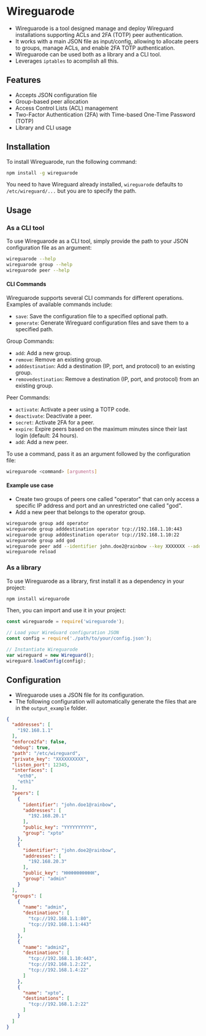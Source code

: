 # Wireguarode

* Wireguarode is a tool designed manage and deploy Wireguard installations supporting ACLs and 2FA (TOTP) peer authentication.
* It works with a main JSON file as input/config, allowing to allocate peers to groups, manage ACLs, and enable 2FA TOTP authentication.
* Wireguarode can be used both as a library and a CLI tool.
* Leverages `iptables` to acomplish all this.

## Features

- Accepts JSON configuration file
- Group-based peer allocation
- Access Control Lists (ACL) management
- Two-Factor Authentication (2FA) with Time-based One-Time Password (TOTP)
- Library and CLI usage

## Installation

To install Wireguarode, run the following command:

```bash
npm install -g wireguarode
```

You need to have Wireguard already installed, `wireguarode` defaults to `/etc/wireguard/...` but you are to specify the path.

## Usage

### As a CLI tool

To use Wireguarode as a CLI tool, simply provide the path to your JSON configuration file as an argument:

```bash
wireguarode --help
wireguarode group --help
wireguarode peer --help
```

#### CLI Commands

Wireguarode supports several CLI commands for different operations. Examples of available commands include:

- `save`: Save the configuration file to a specified optional path.
- `generate`: Generate Wireguard configuration files and save them to a specified path.

Group Commands:

- `add`: Add a new group.
- `remove`: Remove an existing group.
- `adddestination`: Add a destination (IP, port, and protocol) to an existing group.
- `removedestination`: Remove a destination (IP, port, and protocol) from an existing group.

Peer Commands:

- `activate`: Activate a peer using a TOTP code.
- `deactivate`: Deactivate a peer.
- `secret`: Activate 2FA for a peer.
- `expire`: Expire peers based on the maximum minutes since their last login (default: 24 hours).
- `add`: Add a new peer.

To use a command, pass it as an argument followed by the configuration file:

```bash
wireguarode <command> [arguments]
```

#### Example use case

* Create two groups of peers one called "operator" that can only access a specific IP address and port and an unrestricted one called "god".
* Add a new peer that belongs to the operator group.

```bash
wireguarode group add operator
wireguarode group adddestination operator tcp://192.168.1.10:443
wireguarode group adddestination operator tcp://192.168.1.10:22
wireguarode group add god
wireguarode peer add --identifier john.doe2@rainbow --key XXXXXXX --address 10.15.12.4 --group operator
wireguarode reload
```

### As a library

To use Wireguarode as a library, first install it as a dependency in your project:

```bash
npm install wireguarode
```

Then, you can import and use it in your project:

```javascript
const wireguarode = require('wireguarode');

// Load your WireGuard configuration JSON
const config = require('./path/to/your/config.json');

// Instantiate Wireguarode 
var wireguard = new Wireguard();
wireguard.loadConfig(config);
```

## Configuration

* Wireguarode uses a JSON file for its configuration.
* The following configuration will automatically generate the files that are in the `output_example` folder.

```json
{
  "addresses": [
    "192.168.1.1"
  ],
  "enforce2fa": false,
  "debug": true,
  "path": "/etc/wireguard",
  "private_key": "XXXXXXXXXX",
  "listen_port": 12345,
  "interfaces": [
    "eth0",
    "eth1"
  ],
  "peers": [
    {
      "identifier": "john.doe1@rainbow",
      "addresses": [
        "192.168.20.1"
      ],
      "public_key": "YYYYYYYYYY",
      "group": "xpto"
    },
    {
      "identifier": "john.doe2@rainbow",
      "addresses": [
        "192.168.20.3"
      ],
      "public_key": "HHHHHHHHHHH",
      "group": "admin"
    }
  ],
  "groups": [
    {
      "name": "admin",
      "destinations": [
        "tcp://192.168.1.1:80",
        "tcp://192.168.1.1:443"
      ]
    },
    {
      "name": "admin2",
      "destinations": [
        "tcp://192.168.1.10:443",
        "tcp://192.168.1.2:22",
        "tcp://192.168.1.4:22"
      ]
    },
    {
      "name": "xpto",
      "destinations": [
        "tcp://192.168.1.2:22"
      ]
    }
  ]
}
```
